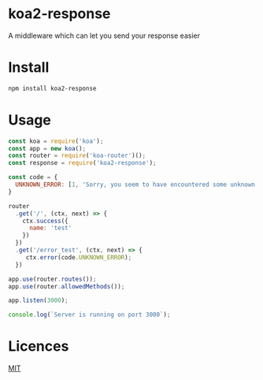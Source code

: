 # koa2-response
A middleware which can let you send your response easier

Install
=
```bash
npm install koa2-response
```

Usage
=
```javascript
const koa = require('koa');
const app = new koa();
const router = require('koa-router')();
const response = require('koa2-response');

const code = {
  UNKNOWN_ERROR: [1, 'Sorry, you seem to have encountered some unknown errors.']
}

router
  .get('/', (ctx, next) => {
    ctx.success({
      name: 'test'
    })
  })
  .get('/error_test', (ctx, next) => {
     ctx.error(code.UNKNOWN_ERROR);
  })

app.use(router.routes());
app.use(router.allowedMethods());

app.listen(3000);

console.log(`Server is running on port 3000`);
```
     
Licences
=
[MIT](https://github.com/detectiveHLH/koa2-response/blob/master/LICENSE)